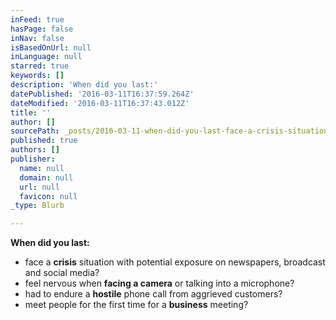 ```yaml
---
inFeed: true
hasPage: false
inNav: false
isBasedOnUrl: null
inLanguage: null
starred: true
keywords: []
description: 'When did you last:'
datePublished: '2016-03-11T16:37:59.264Z'
dateModified: '2016-03-11T16:37:43.012Z'
title: ''
author: []
sourcePath: _posts/2016-03-11-when-did-you-last-face-a-crisis-situation-with-potential-ex.md
published: true
authors: []
publisher:
  name: null
  domain: null
  url: null
  favicon: null
_type: Blurb

---
```

**When did you last:**

* face a **crisis** situation with potential exposure on newspapers, broadcast and social media?
* feel nervous when **facing a camera** or talking into a microphone?
* had to endure a **hostile** phone call from aggrieved customers?
* meet people for the first time for a **business** meeting?